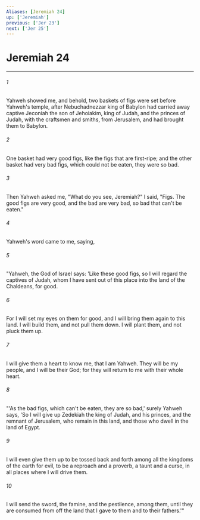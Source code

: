 ```yaml
---
Aliases: [Jeremiah 24]
up: ['Jeremiah']
previous: ['Jer 23']
next: ['Jer 25']
---
```

# Jeremiah 24
***





###### 1 

Yahweh showed me, and behold, two baskets of figs were set before Yahweh's temple, after Nebuchadnezzar king of Babylon had carried away captive Jeconiah the son of Jehoiakim, king of Judah, and the princes of Judah, with the craftsmen and smiths, from Jerusalem, and had brought them to Babylon. 



###### 2 

One basket had very good figs, like the figs that are first-ripe; and the other basket had very bad figs, which could not be eaten, they were so bad. 



###### 3 

Then Yahweh asked me, "What do you see, Jeremiah?" I said, "Figs. The good figs are very good, and the bad are very bad, so bad that can't be eaten." 



###### 4 

Yahweh's word came to me, saying, 



###### 5 

"Yahweh, the God of Israel says: 'Like these good figs, so I will regard the captives of Judah, whom I have sent out of this place into the land of the Chaldeans, for good. 



###### 6 

For I will set my eyes on them for good, and I will bring them again to this land. I will build them, and not pull them down. I will plant them, and not pluck them up. 



###### 7 

I will give them a heart to know me, that I am Yahweh. They will be my people, and I will be their God; for they will return to me with their whole heart. 



###### 8 

"'As the bad figs, which can't be eaten, they are so bad,' surely Yahweh says, 'So I will give up Zedekiah the king of Judah, and his princes, and the remnant of Jerusalem, who remain in this land, and those who dwell in the land of Egypt. 



###### 9 

I will even give them up to be tossed back and forth among all the kingdoms of the earth for evil, to be a reproach and a proverb, a taunt and a curse, in all places where I will drive them. 



###### 10 

I will send the sword, the famine, and the pestilence, among them, until they are consumed from off the land that I gave to them and to their fathers.'"

